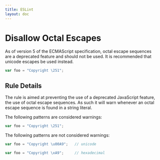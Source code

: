 ```yaml
---
title: ESLint
layout: doc
---
```

<!-- Note: No pull requests accepted for this file. See README.md in the root directory for details. -->
# Disallow Octal Escapes

As of version 5 of the ECMAScript specification, octal escape sequences are a deprecated feature and should not be used. It is recommended that unicode escapes be used instead.

```js
var foo = "Copyright \251";
```

## Rule Details

The rule is aimed at preventing the use of a deprecated JavaScript feature, the use of octal escape sequences. As such it will warn whenever an octal escape sequence is found in a string literal.

The following patterns are considered warnings:

```js
var foo = "Copyright \251";
```

The following patterns are not considered warnings:

```js
var foo = "Copyright \u00A9";   // unicode

var foo = "Copyright \xA9";     // hexadecimal
```
